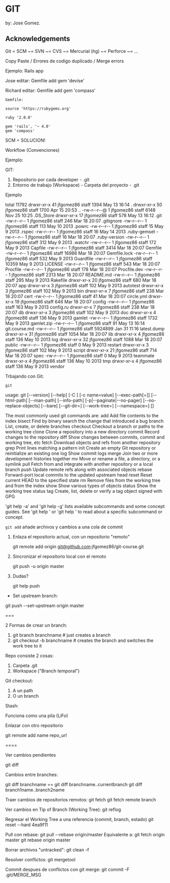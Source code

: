 GIT
===

by: Jose Gomez.

## Acknowledgements

Git = SCM ~= SVN ~= CVS ~= Mercurial (hg) ~= Perforce ~= ...

Copy Paste / Errores de codigo duplicado / Merge errors


Ejemplo: Rails app

Jose
editar: Gemfile
  add gem 'devise'

Richard
editar: Gemfile
  add gem 'compass'

    Gemfile:

    source 'https://rubygems.org'

    ruby '2.0.0'

    gem 'rails', '~ 4.0'
    gem 'compass'


SCM = SOLUCION!

Workflow (Convenciones)

Ejemplo:

GIT:

  1. Repositorio por cada developer
    - .git
  2. Entorno de trabajo (Workspace)
    - Carpeta del proyecto - .git

Ejemplo

total 11792
drwxr-xr-x  41 jfgomez86  staff     1394 May 13 16:14 .
drwxr-xr-x  50 jfgomez86  staff     1700 Apr 15 20:53 ..
-rw-r--r--@  1 jfgomez86  staff     6148 Nov 25 10:25 .DS_Store
drwxr-xr-x  17 jfgomez86  staff      578 May 13 16:12 .git
-rw-r--r--   1 jfgomez86  staff      246 Mar 18 20:07 .gitignore
-rw-r--r--   1 jfgomez86  staff      113 May 10  2013 .powrc
-rw-r--r--   1 jfgomez86  staff       15 May  9  2013 .rspec
-rw-r--r--   1 jfgomez86  staff       16 May 14  2013 .ruby-gemset
-rw-r--r--   1 jfgomez86  staff       16 Mar 18 20:07 .ruby-version
-rw-r--r--   1 jfgomez86  staff      312 May  9  2013 .watchr
-rw-r--r--   1 jfgomez86  staff      172 May  9  2013 Capfile
-rw-r--r--   1 jfgomez86  staff     3414 Mar 18 20:07 Gemfile
-rw-r--r--   1 jfgomez86  staff    16986 Mar 18 20:07 Gemfile.lock
-rw-r--r--   1 jfgomez86  staff      532 May  9  2013 Guardfile
-rw-r--r--   1 jfgomez86  staff    10359 May  9  2013 LICENSE
-rw-r--r--   1 jfgomez86  staff      543 Mar 18 20:07 Procfile
-rw-r--r--   1 jfgomez86  staff      178 Mar 18 20:07 Procfile.dev
-rw-r--r--   1 jfgomez86  staff     2313 Mar 18 20:07 README.md
-rw-r--r--   1 jfgomez86  staff      295 May  9  2013 Rakefile
drwxr-xr-x  20 jfgomez86  staff      680 Mar 18 20:07 app
drwxr-xr-x   3 jfgomez86  staff      102 May  9  2013 autotest
drwxr-xr-x   3 jfgomez86  staff      102 May  9  2013 bin
drwxr-xr-x   7 jfgomez86  staff      238 Mar 18 20:07 cert
-rw-r--r--   1 jfgomez86  staff       41 Mar 18 20:07 circle.yml
drwxr-xr-x  19 jfgomez86  staff      646 Mar 18 20:07 config
-rw-r--r--   1 jfgomez86  staff      163 May  9  2013 config.ru
drwxr-xr-x   7 jfgomez86  staff      238 Mar 18 20:07 db
drwxr-xr-x   3 jfgomez86  staff      102 May  9  2013 doc
drwxr-xr-x   4 jfgomez86  staff      136 May  9  2013 gamlet
-rw-r--r--   1 jfgomez86  staff     1732 May  9  2013 gamlet.zip
-rw-r--r--   1 jfgomez86  staff       91 May 13 16:14 git.course.md
-rw-r--r--   1 jfgomez86  staff  5924899 Jan 31 11:16 latest.dump
drwxr-xr-x  31 jfgomez86  staff     1054 Mar 18 20:07 lib
drwxr-xr-x   4 jfgomez86  staff      136 May 10  2013 log
drwxr-xr-x  32 jfgomez86  staff     1088 Mar 18 20:07 public
-rw-r--r--   1 jfgomez86  staff        0 May  9  2013 restart
drwxr-xr-x   3 jfgomez86  staff      102 May  9  2013 script
drwxr-xr-x  21 jfgomez86  staff      714 Mar 18 20:07 spec
-rw-r--r--   1 jfgomez86  staff        0 May  9  2013 teammate
drwxr-xr-x   4 jfgomez86  staff      136 May 10  2013 tmp
drwxr-xr-x   4 jfgomez86  staff      136 May  9  2013 vendor


Trbajando con Git:

`git`

usage: git [--version] [--help] [-C <path>] [-c name=value]
           [--exec-path[=<path>]] [--html-path] [--man-path] [--info-path]
           [-p|--paginate|--no-pager] [--no-replace-objects] [--bare]
           [--git-dir=<path>] [--work-tree=<path>] [--namespace=<name>]
           <command> [<args>]

The most commonly used git commands are:
   add        Add file contents to the index
   bisect     Find by binary search the change that introduced a bug
   branch     List, create, or delete branches
   checkout   Checkout a branch or paths to the working tree
   clone      Clone a repository into a new directory
   commit     Record changes to the repository
   diff       Show changes between commits, commit and working tree, etc
   fetch      Download objects and refs from another repository
   grep       Print lines matching a pattern
   init       Create an empty Git repository or reinitialize an existing one
   log        Show commit logs
   merge      Join two or more development histories together
   mv         Move or rename a file, a directory, or a symlink
   pull       Fetch from and integrate with another repository or a local branch
   push       Update remote refs along with associated objects
   rebase     Forward-port local commits to the updated upstream head
   reset      Reset current HEAD to the specified state
   rm         Remove files from the working tree and from the index
   show       Show various types of objects
   status     Show the working tree status
   tag        Create, list, delete or verify a tag object signed with GPG

'git help -a' and 'git help -g' lists available subcommands and some
concept guides. See 'git help <command>' or 'git help <concept>'
to read about a specific subcommand or concept.


`git add` añade archivos y cambios a una cola de commit

1. Enlaza el repositorio actual, con un repositorio "remoto"

    git remote add origin git@github.com:jfgomez86/git-course.git

2. Sincronizar el repositorio local con el remoto

    git push -u origin master


3. Dudas?

    git help push

- Set upstream branch:

git push --set-upstream origin master

===

2 Formas de crear un branch:

1. git branch branchname # just creates a branch
2. git checkout -b branchname # creates the branch and switches the work
   tree to it

Repo consiste 2 cosas:

1. Carpeta .git
2. Workspace ("Branch temporal")

Git checkout:

1. A un path
2. O un branch

Stash:

Funciona como una pila (LiFo)

Enlazar con otro repositorio

git remote add name repo_url


====

Ver cambios pendientes

git diff

Cambios entre branches:

git diff branchname  == git diff branchname..currentbranch
git diff branch1name..branch2name

Traer cambios de repositorios remotos:
  git fetch
  git fetch remote branch

Ver cambios en Tip of Branch (Working Tree):
  git reflog

Regresar el Working Tree a una referencia (commit, branch, estado)
  git reset --hard 4ea9f11

Pull con rebase:
  git pull --rebase origin/master
Equivalente a:
  git fetch origin master
  git rebase origin master

Borrar archivos "untracked":
  git clean -f

Resolver conflictos:
  git mergetool

Commit despues de conflictos con git merge:
  git commit -F .git/MERGE_MSG
